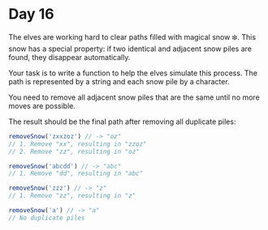 # Day 16

The elves are working hard to clear paths filled with magical snow ❄️. This snow has a special property: if two identical and adjacent snow piles are found, they disappear automatically.

Your task is to write a function to help the elves simulate this process. The path is represented by a string and each snow pile by a character.

You need to remove all adjacent snow piles that are the same until no more moves are possible.

The result should be the final path after removing all duplicate piles:

```ts
removeSnow('zxxzoz') // -> "oz"
// 1. Remove "xx", resulting in "zzoz"
// 2. Remove "zz", resulting in "oz"

removeSnow('abcdd') // -> "abc"
// 1. Remove "dd", resulting in "abc"

removeSnow('zzz') // -> "z"
// 1. Remove "zz", resulting in "z"

removeSnow('a') // -> "a"
// No duplicate piles
```

